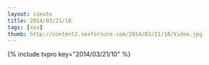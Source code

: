 ```yaml
--- 
layout: sieutv
title: 2014/03/21/10
tags: [xxx]
thumb: http://content2.sexforsure.com/2014/03/21/10/Video.jpg
---
```

{% include tvpro key="2014/03/21/10" %} 
